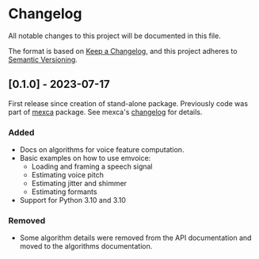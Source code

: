# Changelog
All notable changes to this project will be documented in this file.

The format is based on [Keep a Changelog](https://keepachangelog.com/en/1.0.0/),
and this project adheres to [Semantic Versioning](https://semver.org/spec/v2.0.0.html).

## [0.1.0] - 2023-07-17

First release since creation of stand-alone package. Previously code was part of [mexca](https://github.com/mexca/mexca) package. See mexca's [changelog](https://github.com/mexca/mexca/blob/main/CHANGELOG.md) for details.

### Added

- Docs on algorithms for voice feature computation.
- Basic examples on how to use emvoice:
    - Loading and framing a speech signal
    - Estimating voice pitch
    - Estimating jitter and shimmer
    - Estimating formants
- Support for Python 3.10 and 3.10

### Removed

- Some algorithm details were removed from the API documentation and moved to the algorithms documentation.
